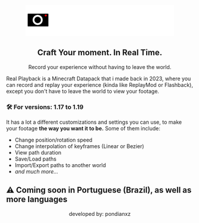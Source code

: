 <p align="center">
  <a href="https://github.com/pondianxz/Real-Playback">
    <img src="logo2.png" width="400"/>
  </a>
</p>

<h2 align="center">Craft Your moment. In Real Time.</h2>
<p align="center">Record your experience without having to leave the world.</p>

Real Playback is a Minecraft Datapack that i made back in 2023, where you can record and replay your experience (kinda like ReplayMod or Flashback), except you don't have to leave the world to view your footage.

### 🛠 For versions: 1.17 to 1.19

It has a lot a different customizations and settings you can use, to make your footage **the way you want it to be.** Some of them include:
- Change position/rotation speed
- Change interpolation of keyframes (Linear or Bezier)
- View path duration
- Save/Load paths
- Import/Export paths to another world
- _and much more..._

## ⚠ Coming soon in Portuguese (Brazil), as well as more languages

<p align="center">developed by: pondianxz</p>
